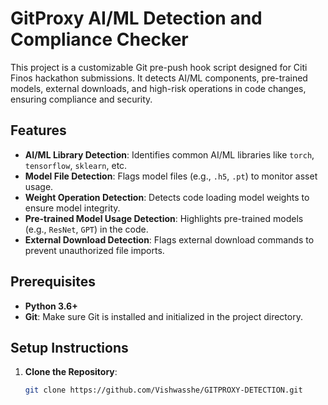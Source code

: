 # GitProxy AI/ML Detection and Compliance Checker

This project is a customizable Git pre-push hook script designed for Citi Finos hackathon submissions. It detects AI/ML components, pre-trained models, external downloads, and high-risk operations in code changes, ensuring compliance and security.

## Features
- **AI/ML Library Detection**: Identifies common AI/ML libraries like `torch`, `tensorflow`, `sklearn`, etc.
- **Model File Detection**: Flags model files (e.g., `.h5`, `.pt`) to monitor asset usage.
- **Weight Operation Detection**: Detects code loading model weights to ensure model integrity.
- **Pre-trained Model Usage Detection**: Highlights pre-trained models (e.g., `ResNet`, `GPT`) in the code.
- **External Download Detection**: Flags external download commands to prevent unauthorized file imports.

## Prerequisites
- **Python 3.6+**
- **Git**: Make sure Git is installed and initialized in the project directory.

## Setup Instructions
1. **Clone the Repository**:
   ```bash
   git clone https://github.com/Vishwasshe/GITPROXY-DETECTION.git
  

